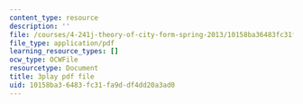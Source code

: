 ```yaml
---
content_type: resource
description: ''
file: /courses/4-241j-theory-of-city-form-spring-2013/10158ba36483fc31fa9ddf4dd20a3ad0_HHpf1He752s.pdf
file_type: application/pdf
learning_resource_types: []
ocw_type: OCWFile
resourcetype: Document
title: 3play pdf file
uid: 10158ba3-6483-fc31-fa9d-df4dd20a3ad0
---
```


